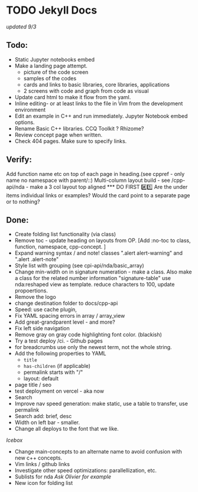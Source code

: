 # TODO Jekyll Docs

_updated 9/3_

## Todo:
- Static Jupyter notebooks embed
- Make a landing page attempt.
  - picture of the code screen
  - samples of the codes
  - cards and links to basic libraries, core libraries, applications
  - 2 screens with code and graph from code as visual
- Update card html to make it flow from the yaml.
- Inline editing- or at least links to the file in Vim from the development environment
- Edit an example in C++ and run immediately. Jupyter Notebook embed options.
- Rename Basic C++ libraries. CCQ Toolkit ? Rhizome?
- Review concept page when written.
- Check 404 pages. Make sure to specify links.

## Verify:

Add function name etc on top of each page in heading.(see cppref - only name no namespace with parent/::)
Multi-column layout build - see /cpp-api/nda - make a 3 col layout top aligned \*\*\* DO FIRST #️⃣1️⃣
Are the under items individual links or examples? Would the card point to a separate page or to nothing?

## Done:

- Create folding list functionality (via class)
- Remove toc - update heading on layouts from OP. [Add :no-toc to class, function, namespace, cpp-concept. ]
- Expand warning syntax / and note! classes ".alert alert-warning" and ".alert .alert-note"
- Style list with grouping (see cpi-api/nda/basic_array)
- Change min-width on <td> in signature numeration - make a class. Also make a class for the related number information "signature-table"
  use nda:reshaped view as template. reduce characters to 100, update propoertions.
- Remove the logo
- change destination folder to docs/cpp-api
- Speed: use cache plugin,
- Fix YAML spacing errors in array / array_view
- Add great-grandparent level - and more?
- Fix left side navigation
- Remove gray on gray code highlighting font color. (blackish)
- Try a test deploy /ci. - Github pages
- for breadcrumbs use only the newest term, not the whole string.
- Add the following properties to YAML
  - `title`
  - `has-children` (if applicable)
  - permalink starts with "/"
  - layout: default
- page title / seo
- test deployment on vercel - aka now
- Search
- Improve nav speed generation: make static, use a table to transfer, use permalink
- Search add: brief, desc
- Width on left bar - smaller.
- Change all deploys to the font that we like.

_Icebox_

- Change main-concepts to an alternate name to avoid confusion with new c++ concepts.
- Vim links / github links
- Investigate other speed optimizations: parallellization, etc.
- Sublists for nda _Ask Olivier for example_
- New icon for folding list
